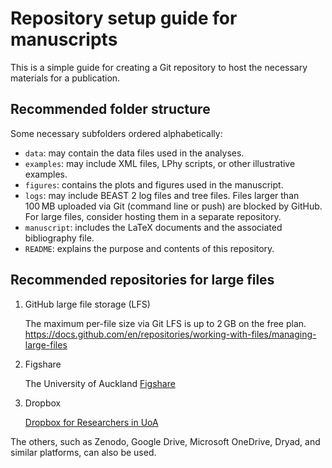 # Repository setup guide for manuscripts

This is a simple guide for creating a Git repository to host the necessary materials for a publication.

## Recommended folder structure 

Some necessary subfolders ordered alphabetically:

- `data`: may contain the data files used in the analyses.
- `examples`: may include XML files, LPhy scripts, or other illustrative examples.
- `figures`: contains the plots and figures used in the manuscript.
- `logs`: may include BEAST 2 log files and tree files. 
   Files larger than 100 MB uploaded via Git (command line or push) are blocked by GitHub.
   For large files, consider hosting them in a separate repository.
- `manuscript`: includes the LaTeX documents and the associated bibliography file.
- `README`: explains the purpose and contents of this repository.


## Recommended repositories for large files

1. GitHub large file storage (LFS) 

   The maximum per-file size via Git LFS is up to 2 GB on the free plan.
   https://docs.github.com/en/repositories/working-with-files/managing-large-files
   
2. Figshare

   The University of Auckland [Figshare](https://auckland.figshare.com) 
   
3. Dropbox

   [Dropbox for Researchers in UoA](https://research-hub.auckland.ac.nz/managing-research-data/research-data-storage/dropbox-for-researchers) 
   

The others, such as Zenodo, Google Drive, Microsoft OneDrive, Dryad, and similar platforms, can also be used.
